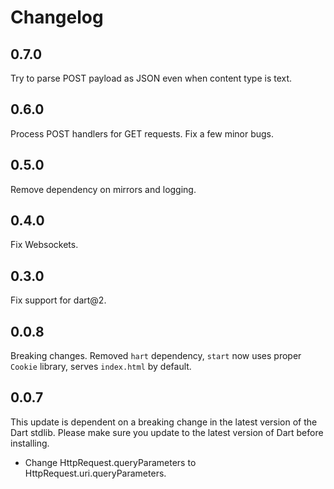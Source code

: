 # Changelog

## 0.7.0

Try to parse POST payload as JSON even when content type is text.

## 0.6.0

Process POST handlers for GET requests. Fix a few minor bugs.

## 0.5.0

Remove dependency on mirrors and logging.

## 0.4.0

Fix Websockets.

## 0.3.0

Fix support for dart@2.

## 0.0.8

Breaking changes. Removed `hart` dependency, `start` now uses proper `Cookie` library,
serves `index.html` by default.

## 0.0.7

This update is dependent on a breaking change in the latest version of the Dart
stdlib. Please make sure you update to the latest version of Dart before
installing.

* Change HttpRequest.queryParameters to HttpRequest.uri.queryParameters.
